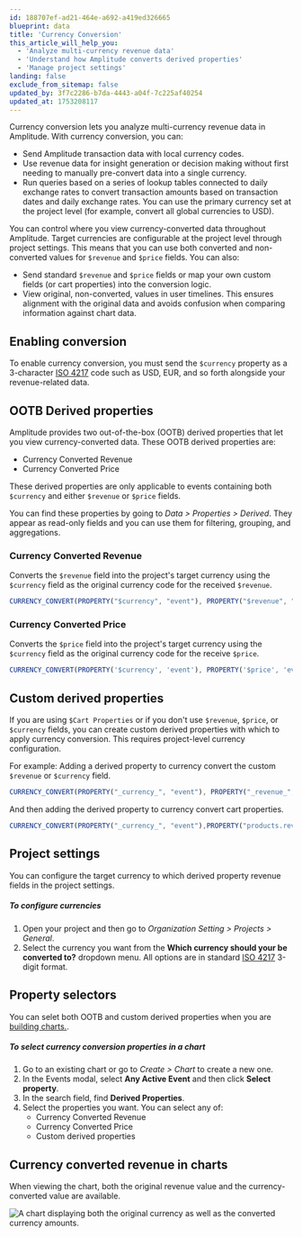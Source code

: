 ```yaml
---
id: 188707ef-ad21-464e-a692-a419ed326665
blueprint: data
title: 'Currency Conversion'
this_article_will_help_you:
  - 'Analyze multi-currency revenue data'
  - 'Understand how Amplitude converts derived properties'
  - 'Manage project settings'
landing: false
exclude_from_sitemap: false
updated_by: 3f7c2286-b7da-4443-a04f-7c225af40254
updated_at: 1753208117
---
```

Currency conversion lets you analyze multi-currency revenue data in Amplitude. With currency conversion, you can:
- Send Amplitude transaction data with local currency codes.
- Use revenue data for insight generation or decision making without first needing to manually pre-convert data into a single currency.
- Run queries based on a series of lookup tables connected to daily exchange rates to convert transaction amounts based on transaction dates and daily exchange rates. You can use the primary currency set at the project level (for example, convert all global currencies to USD).

You can control where you view currency-converted data throughout Amplitude. Target currencies are configurable at the project level through project settings. This means that you can use both converted and non-converted values for `$revenue` and `$price` fields. You can also:

- Send standard `$revenue` and `$price` fields or map your own custom fields (or cart properties) into the conversion logic.
- View original, non-converted, values in user timelines. This ensures alignment with the original data and avoids confusion when comparing information against chart data.

## Enabling conversion

To enable currency conversion, you must send the `$currency` property as a 3-character [ISO 4217](https://www.iban.com/currency-codes) code such as USD, EUR, and so forth alongside your revenue-related data. 

## OOTB Derived properties

Amplitude provides two out-of-the-box (OOTB) derived properties that let you view currency-converted data. These OOTB derived properties are:

- Currency Converted Revenue
- Currency Converted Price

These derived properties are only applicable to events containing both `$currency` and either `$revenue` or `$price` fields. 

You can find these properties by going to *Data > Properties > Derived*. They appear as read-only fields and you can use them for filtering, grouping, and aggregations. 

### Currency Converted Revenue

Converts the `$revenue` field into the project's target currency using the `$currency` field as the original currency code for the received `$revenue`.

```typescript
CURRENCY_CONVERT(PROPERTY("$currency", "event"), PROPERTY("$revenue", "event"))
```
### Currency Converted Price

Converts the `$price` field into the project's target currency using the `$currency` field as the original currency code for the receive `$price`. 

```typescript
CURRENCY_CONVERT(PROPERTY('$currency', 'event'), PROPERTY('$price', 'event'))
```

## Custom derived properties

If you are using `$Cart Properties` or if you don't use `$revenue`, `$price`, or `$currency` fields, you can create custom derived properties with which to apply currency conversion. This requires project-level currency configuration. 

For example:
Adding a derived property to currency convert the custom `$revenue` or `$currency` field.

```typescript
CURRENCY_CONVERT(PROPERTY("_currency_", "event"), PROPERTY("_revenue_", "event"))
```

And then adding the derived property to currency convert cart properties.

```typescript
CURRENCY_CONVERT(PROPERTY("_currency_", "event"),PROPERTY("products.revenue", "event"))
```

## Project settings

You can configure the target currency to which derived property revenue fields in the project settings.

##### To configure currencies

1. Open your project and then go to *Organization Setting > Projects > General*.
2. Select the currency you want from the **Which currency should your be converted to?** dropdown menu.
All options are in standard [ISO 4217](https://www.iban.com/currency-codes) 3-digit format.

## Property selectors

You can selet both OOTB and custom derived properties when you are [building charts.](/docs/get-started/create-a-chart). 

##### To select currency conversion properties in a chart

1. Go to an existing chart or go to *Create > Chart* to create a new one.
2. In the Events modal, select **Any Active Event** and then click **Select property**.
3. In the search field, find **Derived Properties**. 
4. Select the properties you want. You can select any of:
    - Currency Converted Revenue
    - Currency Converted Price
    - Custom derived properties

## Currency converted revenue in charts

When viewing the chart, both the original revenue value and the currency-converted value are available.

![A chart displaying both the original currency as well as the converted currency amounts.](statamic://asset::help_center_conversions::data/currency-conversion-chart-display.png)